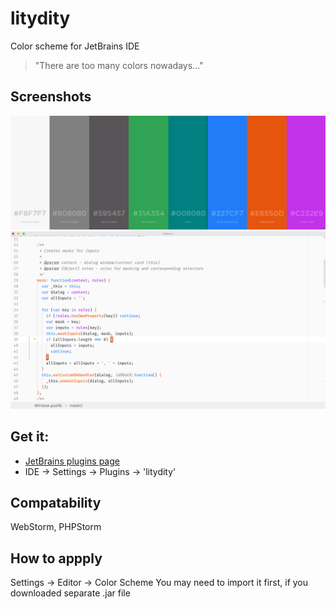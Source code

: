 # litydity
Color scheme for JetBrains IDE
>"There are too many colors nowadays..."

## Screenshots

![Palette](/palette.png)
![Screenshot JavaScript](/screenshot__js.png)

## Get it:
- [JetBrains plugins page](https://plugins.jetbrains.com/plugin/12290-litydity-color-scheme)
- IDE -> Settings -> Plugins -> 'litydity'

## Compatability
WebStorm, PHPStorm

## How to appply
Settings -> Editor -> Color Scheme
You may need to import it first, if you downloaded separate .jar file
